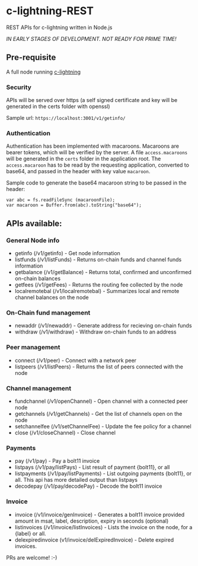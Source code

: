 # c-lightning-REST
REST APIs for c-lightning written in Node.js

*IN EARLY STAGES OF DEVELOPMENT. NOT READY FOR PRIME TIME!*

## Pre-requisite
A full node running [c-lightning](https://github.com/ElementsProject/lightning)

### Security
APIs will be served over https (a self signed certificate and key will be generated in the certs folder with openssl)

Sample url: `https://localhost:3001/v1/getinfo/`

### Authentication
Authentication has been implemented with macaroons. Macaroons are bearer tokens, which will be verified by the server.
A file `access.macaroons` will be generated in the `certs` folder in the application root.
The `access.macaroon` has to be read by the requesting application, converted to base64, and passed in the header with key value `macaroon`.

Sample code to generate the base64 macaroon string to be passed in the header:
```
var abc = fs.readFileSync (macaroonFile);
var macaroon = Buffer.from(abc).toString("base64");
```

## APIs available:
### General Node info
- getinfo (/v1/getinfo) - Get node information
- listfunds (/v1/listFunds) - Returns on-chain funds and channel funds information
- getbalance (/v1/getBalance) - Returns total, confirmed and unconfirmed on-chain balances
- getfees (/v1/getFees) - Returns the routing fee collected by the node
- localremotebal (/v1/localremotebal) - Summarizes local and remote channel balances on the node
### On-Chain fund management
- newaddr (/v1/newaddr) - Generate address for recieving on-chain funds
- withdraw (/v1/withdraw) - Withdraw on-chain funds to an address
### Peer management
- connect (/v1/peer) - Connect with a network peer
- listpeers (/v1/listPeers) - Returns the list of peers connected with the node
### Channel management
- fundchannel (/v1/openChannel) - Open channel with a connected peer node
- getchannels (/v1/getChannels) - Get the list of channels open on the node
- setchannelfee (/v1/setChannelFee) - Update the fee policy for a channel
- close (/v1/closeChannel) - Close channel

### Payments
- pay (/v1/pay) - Pay a bolt11 invoice
- listpays (/v1/pay/listPays) - List result of payment {bolt11}, or all
- listpayments (/v1/pay/listPayments) - List outgoing payments {bolt11}, or all. This api has more detailed output than listpays
- decodepay (/v1/pay/decodePay) - Decode the bolt11 invoice

### Invoice
- invoice (/v1/invoice/genInvoice) - Generates a bolt11 invoice provided amount in msat, label, description, expiry in seconds (optional)
- listinvoices (/v1/invoice/listInvoices) - Lists the invoice on the node, for a {label} or all.
- delexpiredinvoice (v1/invoice/delExpiredInvoice) - Delete expired invoices.

PRs are welcome! :-)